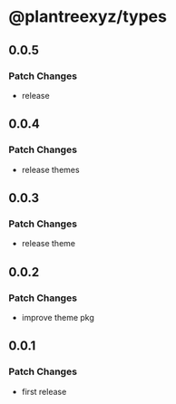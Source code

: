 # @plantreexyz/types

## 0.0.5

### Patch Changes

- release

## 0.0.4

### Patch Changes

- release themes

## 0.0.3

### Patch Changes

- release theme

## 0.0.2

### Patch Changes

- improve theme pkg

## 0.0.1

### Patch Changes

- first release
